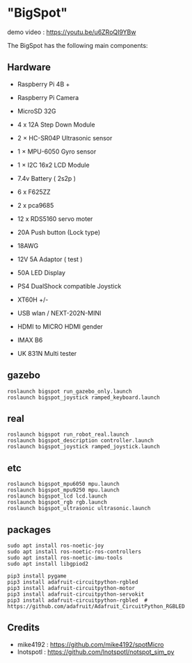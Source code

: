 # "BigSpot"

demo video : https://youtu.be/u6ZRoQI9YBw

The BigSpot has the following main components:

## Hardware
- Raspberry Pi 4B + 
- Raspberry Pi Camera

- MicroSD 32G 
- 4 x 12A Step Down Module
- 2 × HC-SR04P Ultrasonic sensor
- 1 × MPU-6050 Gyro sensor
- 1 × I2C 16x2 LCD Module
- 7.4v Battery ( 2s2p )
- 6 x F625ZZ
- 2 x pca9685
- 12 x RDS5160 servo moter
- 20A Push button (Lock type)
- 18AWG
- 12V 5A Adaptor ( test )
- 50A LED Display
- PS4 DualShock compatible Joystick
- XT60H +/-

- USB wlan / NEXT-202N-MINI
- HDMI to MICRO HDMI gender
- IMAX B6
- UK 831N Multi tester

## gazebo
```
roslaunch bigspot run_gazebo_only.launch
roslaunch bigspot_joystick ramped_keyboard.launch
```

## real
```
roslaunch bigspot run_robot_real.launch
roslaunch bigspot_description controller.launch
roslaunch bigspot_joystick ramped_joystick.launch
```

## etc
```
roslaunch bigspot_mpu6050 mpu.launch
roslaunch bigspot_mpu9250 mpu.launch
roslaunch bigspot_lcd lcd.launch
roslaunch bigspot_rgb rgb.launch
roslaunch bigspot_ultrasonic ultrasonic.launch
```

## packages
```
sudo apt install ros-noetic-joy
sudo apt install ros-noetic-ros-controllers
sudo apt install ros-noetic-imu-tools
sudo apt install libgpiod2

pip3 install pygame
pip3 install adafruit-circuitpython-rgbled
pip3 install adafruit-circuitpython-motor
pip3 install adafruit-circuitpython-servokit
pip3 install adafruit-circuitpython-rgbled 	# https://github.com/adafruit/Adafruit_CircuitPython_RGBLED
```


## Credits
 - mike4192  : https://github.com/mike4192/spotMicro
 - lnotspotl : https://github.com/lnotspotl/notspot_sim_py
